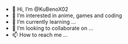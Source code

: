 - 👋 Hi, I’m @KuBenoX02
- 👀 I’m interested in anime, games and coding
-  🌱 I’m currently learning ...
- 💞️ I’m looking to collaborate on ...
- 📫 How to reach me ...

<!---
KuBenoX02/KuBenoX02 is a ✨ special ✨ repository because its `README.md` (this file) appears on your GitHub profile.
You can click the Preview link to take a look at your changes.
--->
